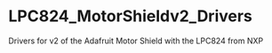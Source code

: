 LPC824_MotorShieldv2_Drivers
============================

Drivers for v2 of the Adafruit Motor Shield with the LPC824 from NXP
